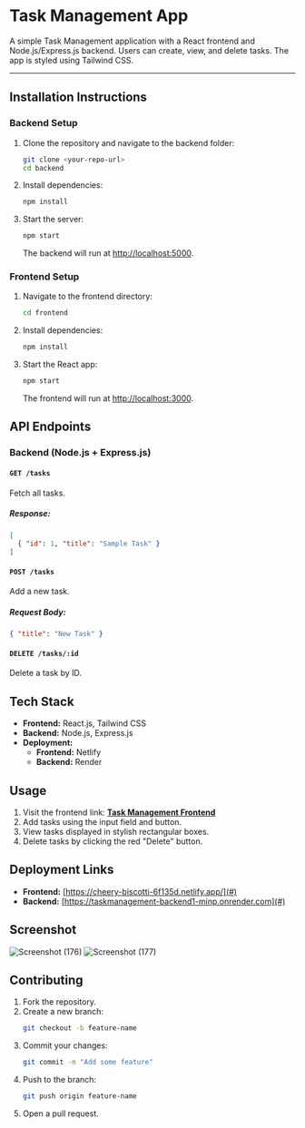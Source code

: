 # Task Management App

A simple Task Management application with a React frontend and Node.js/Express.js backend. Users can create, view, and delete tasks. The app is styled using Tailwind CSS.

---

## Installation Instructions

### Backend Setup

1. Clone the repository and navigate to the backend folder:
   ```bash
   git clone <your-repo-url>
   cd backend
   ```
2. Install dependencies:
   ```bash
   npm install
   ```
3. Start the server:
   ```bash
   npm start
   ```
   The backend will run at [http://localhost:5000](http://localhost:5000).

### Frontend Setup

1. Navigate to the frontend directory:
   ```bash
   cd frontend
   ```
2. Install dependencies:
   ```bash
   npm install
   ```
3. Start the React app:
   ```bash
   npm start
   ```
   The frontend will run at [http://localhost:3000](http://localhost:3000).

## API Endpoints

### Backend (Node.js + Express.js)

#### `GET /tasks`
Fetch all tasks.
##### Response:
```json
[
  { "id": 1, "title": "Sample Task" }
]
```

#### `POST /tasks`
Add a new task.
##### Request Body:
```json
{ "title": "New Task" }
```

#### `DELETE /tasks/:id`
Delete a task by ID.

## Tech Stack

- **Frontend:** React.js, Tailwind CSS  
- **Backend:** Node.js, Express.js  
- **Deployment:**
  - **Frontend:** Netlify  
  - **Backend:** Render  

## Usage

1. Visit the frontend link: **[Task Management Frontend](#)**
2. Add tasks using the input field and button.
3. View tasks displayed in stylish rectangular boxes.
4. Delete tasks by clicking the red "Delete" button.

## Deployment Links

- **Frontend:** [https://cheery-biscotti-6f135d.netlify.app/](#)
- **Backend:** [https://taskmanagement-backend1-minp.onrender.com](#)

## Screenshot

![Screenshot (176)](https://github.com/user-attachments/assets/917d4975-0764-4078-a5ca-7b3a3f8b4e11)
![Screenshot (177)](https://github.com/user-attachments/assets/3e565fa2-32d7-4d51-a614-38756700a368)



## Contributing

1. Fork the repository.
2. Create a new branch:
   ```bash
   git checkout -b feature-name
   ```
3. Commit your changes:
   ```bash
   git commit -m "Add some feature"
   ```
4. Push to the branch:
   ```bash
   git push origin feature-name
   ```
5. Open a pull request.

